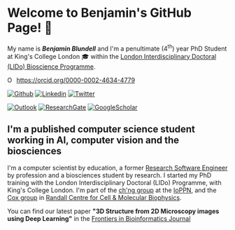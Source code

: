 # Welcome to Benjamin's GitHub Page! 👋

My name is **_Benjamin Blundell_** and I'm a penultimate (4<sup>th</sup>) year PhD Student at King's College London 🎓 within the [London Interdisciplinary Doctoral (LIDo) Bioscience Programme](https://www.lido-dtp.ac.uk/about-us "LIDo Doctoral Programme").

<div itemscope itemtype="https://schema.org/Person"><a itemprop="sameAs" content="https://orcid.org/0000-0002-4634-4779" href="https://orcid.org/0000-0002-4634-4779" target="orcid.widget" rel="me noopener noreferrer" style="vertical-align:top;"><img src="https://orcid.org/sites/default/files/images/orcid_16x16.png" style="width:1em;margin-right:.5em;" alt="ORCID iD icon">https://orcid.org/0000-0002-4634-4779</a></div>

[![Github](https://img.shields.io/badge/-Github-000?style=flat&logo=Github&logoColor=white)](https://github.com/onidaito)
[![Linkedin](https://img.shields.io/badge/-LinkedIn-blue?style=flat&logo=Linkedin&logoColor=white)](https://www.linkedin.com/in/benjamincpu/)
[![Twitter](https://img.shields.io/twitter/url?style=social&url=https://twitter.com/benjamincpu)](https://twitter.com/benjamincpu)

[![Outlook](https://img.shields.io/badge/-Outlook-0078D4?style=flat&logo=Microsoft-Outlook&logoColor=white)](mailto:benjamin.blundell@kcl.ac.uk)
[![ResearchGate](https://img.shields.io/badge/-ResearchGate-green?style=flat&logo=ResearchGate&logoColor=white)](https://www.researchgate.net/profile/Benjamin-Blundell)
[![GoogleScholar](https://img.shields.io/badge/-Google%20Scholar-9cf?style=flat&logo=Google&logoColor=white)](https://scholar.google.com/citations?user=ROthcOoAAAAJ&hl=en&oi=sra)

## I'm a published computer science student working in AI, computer vision and the biosciences

I'm a computer scientist by education, a former [Research Software Engineer](https://society-rse.org/) by profession and a biosciences student by research. I started my PhD training with the London Interdisciplinary Doctoral (LIDo) Programme, with King's College London. I'm part of the [ch'ng group](https://kclpure.kcl.ac.uk/portal/queelim.html) at the [IoPPN](https://www.kcl.ac.uk/ioppn/about), and the [Cox group](https://www.kcl.ac.uk/lsm/research/divisions/randall/research/sections/motility/cox/coxsusan) in [Randall Centre for Cell & Molecular Biophysics](https://www.kcl.ac.uk/randall).

You can find our latest paper **"3D Structure from 2D Microscopy images using Deep Learning"** in the [Frontiers in Bioinformatics Journal](https://www.frontiersin.org/articles/10.3389/fbinf.2021.740342/full)
